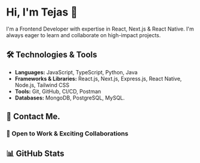 # Hi, I'm Tejas 👋

I'm a Frontend Developer with expertise in React, Next.js & React Native. I'm always eager to learn and collaborate on high-impact projects.

## 🛠 Technologies & Tools

- **Languages:** JavaScript, TypeScript, Python, Java
- **Frameworks & Libraries:** React.js, Next.js, Express.js, React Native, Node.js, Tailwind CSS
- **Tools:** Git, GitHub, CI/CD, Postman
- **Databases:** MongoDB, PostgreSQL, MySQL.

## 📩 Contact Me.

### 🚀 Open to Work & Exciting Collaborations

## 📊 GitHub Stats








